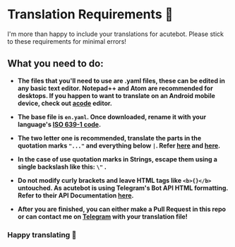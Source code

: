 # Translation Requirements 📝

 I'm more than happy to include your translations for acutebot. Please stick to these requirements for minimal errors!
 
## What you need to do:

- **The files that you'll need to use are .yaml files, these can be edited in any basic text editor. Notepad++ and Atom are recommended for desktops. If you happen to want to translate on an Android mobile device, check out [acode](https://play.google.com/store/apps/details?id=com.foxdebug.acodefree) editor.**

- **The base file is `en.yaml`. Once downloaded, rename it with your language's [ISO 639-1 code](https://en.wikipedia.org/wiki/List_of_ISO_639-1_codes).**

- **The two letter one is recommended, translate the parts in the quotation marks `"..."` and everything below `|`. Refer [here](https://github.com/starry69/acutebot-translations/blob/f0d71ff2e71a8272357c0207b6223e0a24161798/Strings/en.yaml#L199) and [here](https://github.com/starry69/acutebot-translations/blob/f0d71ff2e71a8272357c0207b6223e0a24161798/Strings/en.yaml#L92).**

- **In the case of use quotation marks in Strings, escape them using a single backslash like this: `\"` .**

- **Do not modify curly brackets and leave HTML tags like `<b>{}</b>` untouched. As acutebot is using Telegram's Bot API HTML formatting. Refer to their API Documentation [here](https://core.telegram.org/bots/api#html-style).**

- **After you are finished, you can either make a Pull Request in this repo or can contact me on [Telegram](https://t.me/starryboi) with your translation file!**

<!-- > Why am I not using Crowdin or POEditor for this? -->

### Happy translating 🎉



